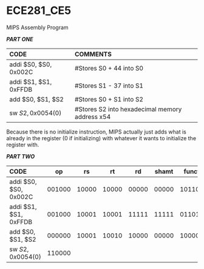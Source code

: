 ECE281_CE5
==========

MIPS Assembly Program


__*PART ONE*__


|CODE|COMMENTS|
|:-----------------------|:------------------------|
|addi $S0, $S0, 0x002C|#Stores S0 + 44 into S0|
|addi $S1, $S1, 0xFFDB|#Stores S1 - 37 into S1|
|add $S0, $S1, $S2|#Stores S0 + S1 into S2|
|sw $S2, 0x0054($0)|#Stores S2 into hexadecimal memory address x54|


Because there is no initialize instruction, MIPS actually just adds what is already in the register (0 if initializing) with whatever it wants to initialize the register with.


__*PART TWO*__


|CODE|op|rs|rt|rd|shamt|funct|TYPE|
|:----------|:-------:|:-------:|:-------:|:-------:|:-------:|:-------:|:-------:|
|addi $S0, $S0, 0x002C|001000|10000|10000|00000|00000|101100|I|
|addi $S1, $S1, 0xFFDB|001000|10001|10001|11111|11111|011011|I|
|add $S0, $S1, $S2|000000|10001|10010|10000|00000|100000|R|
|sw $S2, 0x0054($0)|110000|
